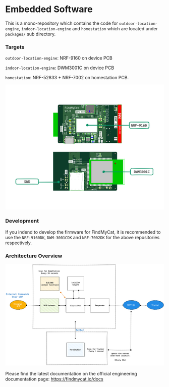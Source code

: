 # Embedded Software

This is a mono-repository which contains the code for `outdoor-location-engine`, `indoor-location-engine` and `homestation` which are located under `packages/` sub directory.

### Targets
`outdoor-location-engine`: NRF-9160 on device PCB

`indoor-location-engine`: DWM3001C on device PCB

`homestation`: NRF-52833 + NRF-7002 on homestation PCB.

![Programming Targets](ProgrammingTargets.png)

### Development
If you indend to develop the firmware for FindMyCat, it is recommended to use the `NRF-9160DK`, `DWM-3001CDK` and `NRF-7002DK` for the above repositories respectively.

### Architecture Overview
![Embedded Architecture Overview](EmbeddedArchitectureLight.png)

Please find the latest documentation on the official engineering documentation page: https://findmycat.io/docs